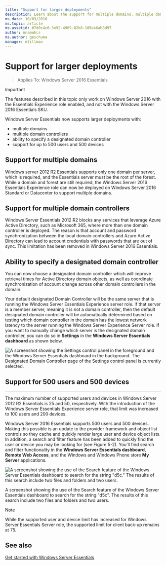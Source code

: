 ```yaml
---
title: "Support for larger deployments"
description: Learn about the support for multiple domains, multiple domain controllers, 500 users and 500 devices, and the ability to specify a designated domain controller.
ms.date: 10/03/2016
ms.topic: article
ms.assetid: 07d0c4c6-3e92-4969-82b8-105e46ab8d97
author: nnamuhcs
ms.author: geschuma
manager: mtillman
---
```


# Support for larger deployments

>Applies To: Windows Server 2016 Essentials

> [!IMPORTANT]
> The features described in this topic only work on Windows Server 2016 with the Essentials Experience role enabled, and not with the Windows Server 2016 Essentials SKU.


Windows Server Essentials now supports larger deployments with:

- multiple domains
- multiple domain controllers
- ability to specify a designated domain controller
- support for up to 500 users and 500 devices

## Support for multiple domains

Windows server 2012 R2 Essentials supports only one domain per server, which is required, and the Essentials server must be the root of the forest. While a domain and forest are still required, the Windows Server 2016 Essentials Experience role can now be deployed on Windows Server 2016 Standard or Datacenter to support multiple domains.

## Support for multiple domain controllers

 Windows Server Essentials 2012 R2 blocks any services that leverage Azure Active Directory, such as Microsoft 365, where more than one domain controller is deployed. The reason is that account and password synchronization between the local domain controllers and Azure Active Directory can lead to account credentials with passwords that are out of sync. This limitation has been removed in Windows Server 2016 Essentials.

## Ability to specify a designated domain controller

You can now choose a designated domain controller which will improve retrieval times for Active Directory domain objects, as well as coordinate synchronization of account change across other domain controllers in the domain.

Your default designated Domain Controller will be the same server that is running the Windows Server Essentials Experience server role. If that server is a member server, meaning it is not a domain controller, then the default designated domain controller will be automatically determined based on testing which domain controller in the domain has the lowest network latency to the server running the Windows Server Experience Server role. If you want to manually change which server is the designated domain controller, you can do so in **Settings** in the **Windows Server Essentials dashboard** as shown below.

![A screenshot showing the Settings control panel in the foreground and the Windows Server Essentials dashboard in the background. The Designated Domain Controller page of the Settings control panel is currently selected.](media/larger-deployments-1.PNG)

## Support for 500 users and 500 devices
-------------------------------------

The maximum number of supported users and devices in  Windows Server 2012 R2 Essentials is 25 and 50, respectively. With the introduction of the Windows Server Essentials Experience server role, that limit was increased to 100 users and 200 devices.

Windows Server 2016 Essentials supports 500 users and 500  devices. Making this possible is an update to the provider framework and object list controls  so they cache and quickly render large user and device object lists. In addition, a search and filter feature has been added to quickly find the user or device you may be looking for (see Figure 5-2). You'll find search and filter functionality in the **Windows Server Essentials dashboard**, **Remote Web Access**, and the Windows and Windows Phone store **My Server** applications.

![A screenshot showing the use of the Search feature of the Windows Server Essentials dashboard to search for the string "d5c." The results of this search include two files and folders and two users.](media/larger-deployments-2.PNG)

A screenshot showing the use of the Search feature of the Windows Server Essentials dashboard to search for the string "d5c". The results of this search include two files and folders and two users.

> [!NOTE]
> While the supported user and device limit has increased for Windows Server Essentials Server role, the supported limit for client back-up remains at 75.

See also
--------
[Get started with Windows Server Essentials](get-started.md)